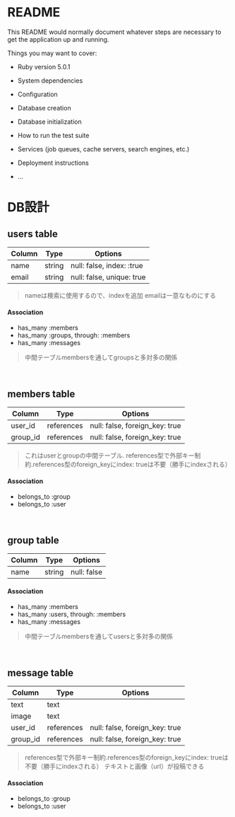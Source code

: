 # README

This README would normally document whatever steps are necessary to get the
application up and running.

Things you may want to cover:

* Ruby version
5.0.1
* System dependencies

* Configuration

* Database creation

* Database initialization

* How to run the test suite

* Services (job queues, cache servers, search engines, etc.)

* Deployment instructions

* ...

# DB設計

## users table

|Column|Type|Options|
|------|----|-------|
|name|string|null: false, index: :true|
|email|string|null: false, unique: true|

>nameは検索に使用するので、indexを追加
>emailは一意なものにする

#### Association
- has_many :members
- has_many :groups, through: :members
- has_many :messages
>中間テーブルmembersを通してgroupsと多対多の関係

<br>

## members table

|Column|Type|Options|
|------|----|-------|
|user_id|references|null: false, foreign_key: true|
|group_id|references|null: false, foreign_key: true|
>これはuserとgroupの中間テーブル.
>references型で外部キー制約.references型のforeign_keyにindex: trueは不要（勝手にindexされる）

#### Association
- belongs_to :group
- belongs_to :user


<br>

## group table

|Column|Type|Options|
|------|----|-------|
|name|string|null: false|

#### Association
- has_many :members
- has_many :users, through: :members
- has_many :messages
>中間テーブルmembersを通してusersと多対多の関係

<br>

## message table

|Column|Type|Options|
|------|----|-------|
|text|text||
|image|text||
|user_id|references|null: false, foreign_key: true|
|group_id|references|null: false, foreign_key: true|
>references型で外部キー制約.references型のforeign_keyにindex: trueは不要（勝手にindexされる）
>テキストと画像（url）が投稿できる
#### Association
- belongs_to :group
- belongs_to :user

